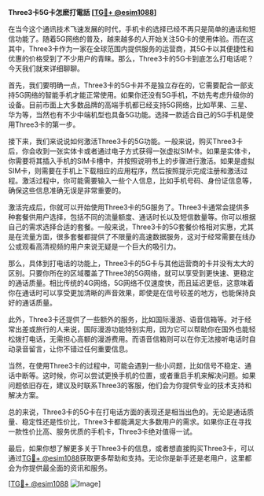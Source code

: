 **Three3卡5G卡怎麽打電話 [[TG💪+ @esim1088](https://t.me/s/esim1088)]**

在当今这个通讯技术飞速发展的时代，手机卡的选择已经不再只是简单的通话和短信功能了。随着5G网络的普及，越来越多的人开始关注5G卡的使用体验。而在这其中，Three3卡作为一家在全球范围内提供服务的运营商，其5G卡以其便捷性和优惠的价格受到了不少用户的青睐。那么，Three3卡的5G卡到底怎么打电话呢？今天我们就来详细聊聊。

首先，我们要明确一点，Three3卡的5G卡并不是独立存在的，它需要配合一部支持5G网络的智能手机才能正常使用。如果你还没有5G手机，不妨先考虑升级你的设备。目前市面上大多数品牌的高端手机都已经支持5G网络，比如苹果、三星、华为等，当然也有不少中端机型也具备5G功能。选择一款适合自己的5G手机是使用Three3卡的第一步。

接下来，我们来说说如何激活Three3卡的5G功能。一般来说，购买Three3卡后，你会收到一张实体卡或者通过电子方式获得一张虚拟SIM卡。如果是实体卡，你需要将其插入手机的SIM卡槽中，并按照说明书上的步骤进行激活。如果是虚拟SIM卡，则需要在手机上下载相应的应用程序，然后按照提示完成注册和激活过程。激活过程中，你可能需要输入一些个人信息，比如手机号码、身份证信息等，确保这些信息准确无误是非常重要的。

激活完成后，你就可以开始使用Three3卡的5G服务了。Three3卡通常会提供多种套餐供用户选择，包括不同的流量额度、通话时长以及短信数量等。你可以根据自己的需求选择合适的套餐。一般来说，Three3卡的5G套餐价格相对实惠，尤其是在流量方面，很多套餐都提供了不限量的高速数据服务，这对于经常需要在线办公或观看高清视频的用户来说无疑是一个巨大的吸引力。

那么，具体到打电话的功能上，Three3卡的5G卡与其他运营商的卡并没有太大的区别。只要你所在的区域覆盖了Three3的5G网络，就可以享受到更快速、更稳定的通话质量。相比传统的4G网络，5G网络不仅速度快，而且延迟更低，这意味着你在通话时可以享受更加清晰的声音效果，即使是在信号较差的地方，也能保持良好的通话质量。

此外，Three3卡还提供了一些额外的服务，比如国际漫游、语音信箱等。对于经常出差或旅行的人来说，国际漫游功能特别实用，因为它可以帮助你在国外也能轻松拨打电话，无需担心高额的漫游费用。而语音信箱则可以在你无法接听电话时自动录音留言，让你不错过任何重要信息。

当然，在使用Three3卡的过程中，可能会遇到一些小问题，比如信号不稳定、通话中断等。这时候，你可以尝试更换手机的位置，或者重启手机来解决问题。如果问题依旧存在，建议及时联系Three3的客服，他们会为你提供专业的技术支持和解决方案。

总的来说，Three3卡的5G卡在打电话方面的表现还是相当出色的。无论是通话质量、稳定性还是性价比，Three3卡都能满足大多数用户的需求。如果你正在寻找一款性价比高、服务优质的手机卡，Three3卡绝对值得一试。

最后，如果你想了解更多关于Three3卡的信息，或者想直接购买Three3卡，可以通过[TG💪+ @esim1088](https://t.me/s/esim1088)获取更多帮助和支持。无论你是新手还是老用户，这里都会为你提供最全面的资讯和服务。

[[TG💪+ @esim1088](https://t.me/s/esim1088) ![Image](https://i.postimg.cc/4NQfJmqS/Snipaste-2025-05-13-00-14-12.png)]